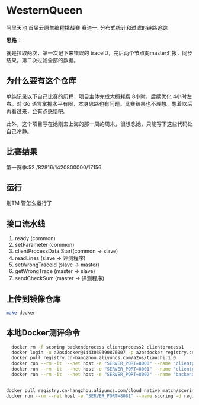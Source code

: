 # WesternQueen
阿里天池 首届云原生编程挑战赛 赛道一: 分布式统计和过滤的链路追踪

**思路**：

就是拉取两次，第一次记下来错误的 traceID，完后两个节点向master汇报，同步结果。第二次过滤全部的数据。

## 为什么要有这个仓库


单纯记录以下自己比赛的历程，项目主体完成大概耗费 8小时，后续优化 4小时左右。对 Go 语言掌握水平有限，本身思路也有问题。比赛结果也不理想。想着以后再看过来，会有点感悟吧。

此外，这个项目写在她刚去上海的那一周的周末，很想念她，只能写下这些代码让自己冷静。


## 比赛结果

第一赛季:52 /82816/1420800000/17156



## 运行

别TM 管怎么运行了

## 接口流水线

1. ready (common)
2. setParameter (common)
3. clientProcessData.Start(common -> slave)
4. readLines (slave -> 评测程序)
5. setWrongTraceId (slave -> master)
6. getWrongTrace (master -> slave)
7. sendCheckSum (master -> 评测程序)

## 上传到镜像仓库

```bash
make docker
```
## 本地Docker测评命令

```bash
  docker rm -f scoring backendprocess clientprocess2 clientprocess1
  docker login -u a2osdocker@1443039390876007 -p a2osdocker registry.cn-hangzhou.aliyuncs.com
  docker pull registry.cn-hangzhou.aliyuncs.com/a2os/tianchi:1.0
  docker run --rm -it  --net host -e "SERVER_PORT=8000" --name "clientprocess1" -d registry.cn-hangzhou.aliyuncs.com/a2os/tianchi:1.0
  docker run --rm -it  --net host -e "SERVER_PORT=8001" --name "clientprocess2" -d registry.cn-hangzhou.aliyuncs.com/a2os/tianchi:1.0
  docker run --rm -it  --net host -e "SERVER_PORT=8002" --name "backendprocess" -d registry.cn-hangzhou.aliyuncs.com/a2os/tianchi:1.0


docker pull registry.cn-hangzhou.aliyuncs.com/cloud_native_match/scoring:0.1
docker run --rm --net host -e "SERVER_PORT=8081" --name scoring -d registry.cn-hangzhou.aliyuncs.com/cloud_native_match/scoring:0.1
```
